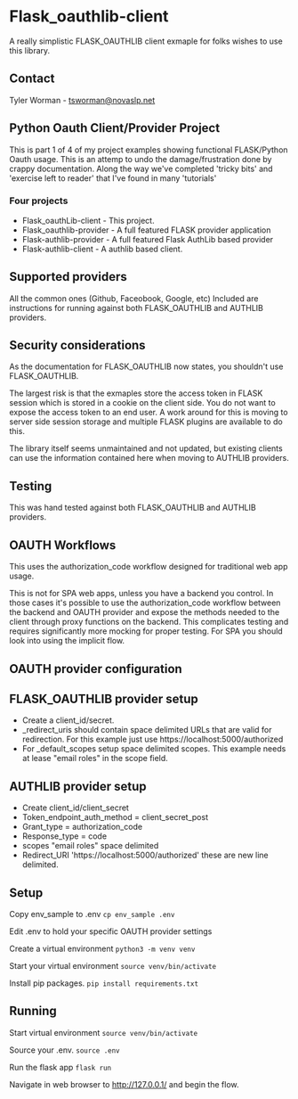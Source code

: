 # Flask_oauthlib-client
A really simplistic FLASK_OAUTHLIB client exmaple for folks wishes to use this library.

## Contact
Tyler Worman - tsworman@novaslp.net

## Python Oauth Client/Provider Project
This is part 1 of 4 of my project examples showing functional FLASK/Python Oauth usage.
This is an attemp to undo the damage/frustration done by crappy documentation. 
Along the way we've completed 'tricky bits' and 'exercise left to reader' that I've found in many
'tutorials'

### Four projects
* Flask_oauthLib-client - This project. 
* Flask_oauthlib-provider - A full featured FLASK provider application 
* Flask-authlib-provider - A full featured Flask AuthLib based provider
* Flask-authlib-client - A authlib based client.


## Supported providers
All the common ones (Github, Faceobook, Google, etc)
Included are instructions for running against both FLASK_OAUTHLIB and AUTHLIB providers.

## Security considerations
As the documentation for FLASK_OAUTHLIB now states, you shouldn't use FLASK_OAUTHLIB.

The largest risk is that the exmaples store the access token in FLASK session which is
stored in a cookie on the client side. You do not want to expose the access token to an 
end user. A work around for this is moving to server side session storage and multiple 
FLASK plugins are available to do this.

The library itself seems unmaintained and not updated, but existing clients can 
use the information contained here when moving to AUTHLIB providers.

## Testing
This was hand tested against both FLASK_OAUTHLIB and AUTHLIB providers.

## OAUTH Workflows
This uses the authorization_code workflow designed for traditional
web app usage. 

This is not for SPA web apps, unless you have a backend you control.
In those cases it's possible to use the authorization_code workflow between
the backend and OAUTH provider and expose the methods needed to the client
through proxy functions on the backend. This complicates testing and requires
significantly more mocking for proper testing. For SPA you should look into 
using the implicit flow.

## OAUTH provider configuration

## FLASK_OAUTHLIB provider setup
* Create a client_id/secret. 
* _redirect_uris should contain space delimited URLs that are valid
  for redirection. For this example just use https://localhost:5000/authorized
* For _default_scopes setup space delimited scopes. 
  This example needs at lease "email roles" in the scope field.

## AUTHLIB provider setup
* Create client_id/client_secret
* Token_endpoint_auth_method = client_secret_post
* Grant_type = authorization_code
* Response_type = code
* scopes "email roles" space delimited
* Redirect_URI 'https://localhost:5000/authorized' these are new line delimited.

## Setup
Copy env_sample to .env
`cp env_sample .env`

Edit .env to hold your specific OAUTH provider settings

Create a virtual environment
`python3 -m venv venv`

Start your virtual environment
`source venv/bin/activate`

Install pip packages.
`pip install requirements.txt`

## Running
Start virtual environment
`source venv/bin/activate`

Source your .env.
`source .env`

Run the flask app
`flask run`

Navigate in web browser to http://127.0.0.1/ and begin the flow.

